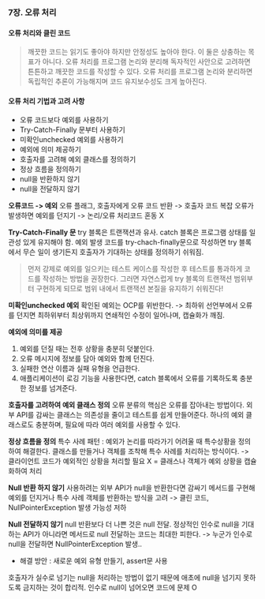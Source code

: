 ### 7장. 오류 처리

#### 오류 처리와 클린 코드
> 깨끗한 코드는 읽기도 좋아야 하지만 안정성도 높아야 한다. 이 둘은 상충하는 목표가 아니다. 오류 처리를 프로그램 논리와 분리해 독자적인 사안으로 고려하면 튼튼하고 깨끗한 코드를 작성할 수 있다. 오류 처리를 프로그램 논리와 분리하면 독립적인 추론이 가능해지며 코드 유지보수성도 크게 높아진다.
 
#### 오류 처리 기법과 고려 사항
- 오류 코드보다 예외를 사용하기
- Try-Catch-Finally 문부터 사용하기
- 미확인unchecked 예외를 사용하기
- 예외에 의미 제공하기
- 호출자를 고려해 예외 클래스를 정의하기
- 정상 흐름을 정의하기
- null을 반환하지 않기
- null을 전달하지 않기
   

**오류코드 -> 예외**
오류 플래그, 호출자에게 오류 코드 반환 -> 호출자 코드 복잡
오류가 발생하면 예외를 던지기 -> 논리/오류 처리코드 혼동 X


**Try-Catch-Finally 문**
try 블록은 트랜잭션과 유사.
catch 블록은 프로그램 상태를 일관성 있게 유지해야 함.
예외 발생 코드를 try-chach-finally문으로 작성하면 try 블록에서 무슨 일이 생기든지 호출자가 기대하는 상태를 정의하기 쉬워짐.
> 먼저 강제로 예외를 일으키는 테스트 케이스를 작성한 후 테스트를 통과하게 코드를 작성하는 방법을 권장한다. 그러면 자연스럽게 try 블록의 트랜잭션 범위부터 구현하게 되므로 범위 내에서 트랜잭션 본질을 유지하기 쉬워진다!

**미확인unchecked 예외**
확인된 예외는 OCP를 위반한다. -> 최하위 선언부에서 오류를 던지면 최하위부터 최상위까지 연쇄적인 수정이 일어나며, 캡슐화가 깨짐.

**예외에 의미를 제공**
1) 예외를 던질 때는 전후 상황을 충분히 덧붙인다.
2) 오류 메시지에 정보를 담아 예외와 함께 던진다. 
3) 실패한 연산 이름과 실패 유형을 언급한다. 
4) 애플리케이션이 로깅 기능을 사용한다면, catch 블록에서 오류를 기록하도록 충분한 정보를 넘겨준다.

**호출자를 고려하여 예외 클래스 정의**
오류 분류의 핵심은 오류를 잡아내는 방법이다. 외부 API를 감싸는 클래스는 의존성을 줄이고 테스트를 쉽게 만들어준다. 하나의 예외 클래스로도 충분하며, 필요에 따라 여러 예외를 사용할 수 있다.

**정상 흐름을 정의**
특수 사례 패턴 : 예외가 논리를 따라가기 어려울 때 특수상황을 정의하여 해결한다.
클래스를 만들거나 객체를 조착해 특수 사례를 처리하는 방식이다.
-> 클라이언트 코드가 예외적인 상황을 처리할 필요 X = 클래스나 객체가 예외 상황을 캡슐화하여 처리

**Null 반환 하지 않기**
사용하려는 외부 API가 null을 반환한다면 감싸기 메서드를 구현해 예외를 던지거나 특수 사례 객체를 반환하는 방식을 고려 -> 클린 코드, NullPointerException 발생 가능성 저하 

**Null 전달하지 않기**
null 반환보다 더 나쁜 것은 null 전달.
정상적인 인수로 null을 기대하는 API가 아니라면 메서드로 null 전달하는 코드는 최대한 피한다. -> 누군가 인수로 null을 전달하면 NullPointerException 발생..
- 해결 방안 : 새로운 예외 유형 만들기, assert문 사용

호출자가 실수로 넘기는 null을 처리하는 방법이 없기 때문에 애초에 null을 넘기지 못하도록 금지하는 것이 합리적. 인수로 null이 넘어오면 코드에 문제 O